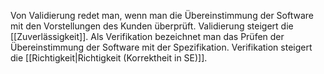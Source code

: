 Von Validierung redet man, wenn man die Übereinstimmung der Software mit den Vorstellungen des Kunden überprüft. Validierung steigert die [[Zuverlässigkeit]]. Als Verifikation bezeichnet man das Prüfen der Übereinstimmung der Software mit der Spezifikation. Verifikation steigert die [[Richtigkeit|Richtigkeit (Korrektheit in SE)]]. 


